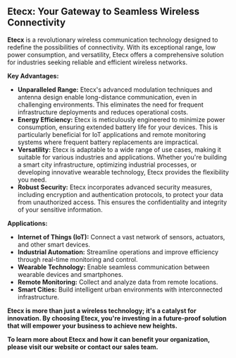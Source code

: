 ## **Etecx: Your Gateway to Seamless Wireless Connectivity**

**Etecx** is a revolutionary wireless communication technology designed to redefine the possibilities of connectivity. With its exceptional range, low power consumption, and versatility, Etecx offers a comprehensive solution for industries seeking reliable and efficient wireless networks.

**Key Advantages:**

* **Unparalleled Range:** Etecx's advanced modulation techniques and antenna design enable long-distance communication, even in challenging environments. This eliminates the need for frequent infrastructure deployments and reduces operational costs.
* **Energy Efficiency:** Etecx is meticulously engineered to minimize power consumption, ensuring extended battery life for your devices. This is particularly beneficial for IoT applications and remote monitoring systems where frequent battery replacements are impractical.
* **Versatility:** Etecx is adaptable to a wide range of use cases, making it suitable for various industries and applications. Whether you're building a smart city infrastructure, optimizing industrial processes, or developing innovative wearable technology, Etecx provides the flexibility you need.
* **Robust Security:** Etecx incorporates advanced security measures, including encryption and authentication protocols, to protect your data from unauthorized access. This ensures the confidentiality and integrity of your sensitive information.

**Applications:**

* **Internet of Things (IoT):** Connect a vast network of sensors, actuators, and other smart devices.
* **Industrial Automation:** Streamline operations and improve efficiency through real-time monitoring and control.
* **Wearable Technology:** Enable seamless communication between wearable devices and smartphones.
* **Remote Monitoring:** Collect and analyze data from remote locations.
* **Smart Cities:** Build intelligent urban environments with interconnected infrastructure.

**Etecx is more than just a wireless technology; it's a catalyst for innovation. By choosing Etecx, you're investing in a future-proof solution that will empower your business to achieve new heights.**

**To learn more about Etecx and how it can benefit your organization, please visit our website or contact our sales team.**
